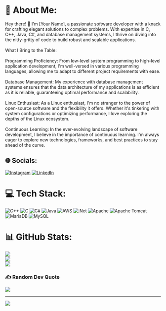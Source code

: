 # 💫 About Me:
Hey there! 👋 I'm [Your Name], a passionate software developer with a knack for crafting elegant solutions to complex problems. With expertise in C, C++, Java, C#, and database management systems, I thrive on diving into the nitty-gritty of code to build robust and scalable applications.<br><br>What I Bring to the Table:<br><br>Programming Proficiency: From low-level system programming to high-level application development, I'm well-versed in various programming languages, allowing me to adapt to different project requirements with ease.<br><br>Database Management: My experience with database management systems ensures that the data architecture of my applications is as efficient as it is reliable, guaranteeing optimal performance and scalability.<br><br>Linux Enthusiast: As a Linux enthusiast, I'm no stranger to the power of open-source software and the flexibility it offers. Whether it's tinkering with system configurations or optimizing performance, I love exploring the depths of the Linux ecosystem.<br><br>Continuous Learning: In the ever-evolving landscape of software development, I believe in the importance of continuous learning. I'm always eager to explore new technologies, frameworks, and best practices to stay ahead of the curve.


## 🌐 Socials:
[![Instagram](https://img.shields.io/badge/Instagram-%23E4405F.svg?logo=Instagram&logoColor=white)](https://instagram.com/ann_i0p) [![LinkedIn](https://img.shields.io/badge/LinkedIn-%230077B5.svg?logo=linkedin&logoColor=white)](https://linkedin.com/in/https://www.linkedin.com/in/aniket-mogal-9b9b4a1b9/) 

# 💻 Tech Stack:
![C++](https://img.shields.io/badge/c++-%2300599C.svg?style=for-the-badge&logo=c%2B%2B&logoColor=white) ![C](https://img.shields.io/badge/c-%2300599C.svg?style=for-the-badge&logo=c&logoColor=white) ![C#](https://img.shields.io/badge/c%23-%23239120.svg?style=for-the-badge&logo=csharp&logoColor=white) ![Java](https://img.shields.io/badge/java-%23ED8B00.svg?style=for-the-badge&logo=openjdk&logoColor=white) ![AWS](https://img.shields.io/badge/AWS-%23FF9900.svg?style=for-the-badge&logo=amazon-aws&logoColor=white) ![.Net](https://img.shields.io/badge/.NET-5C2D91?style=for-the-badge&logo=.net&logoColor=white) ![Apache](https://img.shields.io/badge/apache-%23D42029.svg?style=for-the-badge&logo=apache&logoColor=white) ![Apache Tomcat](https://img.shields.io/badge/apache%20tomcat-%23F8DC75.svg?style=for-the-badge&logo=apache-tomcat&logoColor=black) ![MariaDB](https://img.shields.io/badge/MariaDB-003545?style=for-the-badge&logo=mariadb&logoColor=white) ![MySQL](https://img.shields.io/badge/mysql-4479A1.svg?style=for-the-badge&logo=mysql&logoColor=white)
# 📊 GitHub Stats:
![](https://github-readme-stats.vercel.app/api?username=anniop&theme=dark&hide_border=false&include_all_commits=true&count_private=false)<br/>
![](https://github-readme-streak-stats.herokuapp.com/?user=anniop&theme=dark&hide_border=false)<br/>
![](https://github-readme-stats.vercel.app/api/top-langs/?username=anniop&theme=dark&hide_border=false&include_all_commits=true&count_private=false&layout=compact)

### ✍️ Random Dev Quote
![](https://quotes-github-readme.vercel.app/api?type=horizontal&theme=light)

---
[![](https://visitcount.itsvg.in/api?id=anniop&icon=0&color=0)](https://visitcount.itsvg.in)

<!-- Proudly created with GPRM ( https://gprm.itsvg.in ) -->